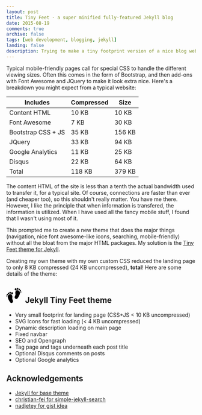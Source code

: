 ```yaml
---
layout: post
title: Tiny Feet - a super minified fully-featured Jekyll blog
date: 2015-08-19
comments: true
archive: false
tags: [web development, blogging, jekyll]
landing: false
description: Trying to make a tiny footprint version of a nice blog website
---
```


Typical mobile-friendly pages call for special CSS to handle the different viewing sizes. Often this comes in the form of Bootstrap, and then add-ons with Font Awesome and JQuery to make it look extra nice. Here's a breakdown you might expect from a typical website:

Includes | Compressed | Size
--- | --- | ---
Content HTML | 10 KB | 10 KB
Font Awesome | 7 KB | 30 KB
Bootstrap CSS + JS | 35 KB | 156 KB
JQuery | 33 KB | 94 KB
Google Analytics | 11 KB | 25 KB
Disqus | 22 KB | 64 KB
Total | 118 KB | 379 KB

The content HTML of the site is less than a tenth the actual bandwidth used to transfer it, for a typical site. Of course, connections are faster than ever (and cheaper too), so this shouldn't really matter. You have me there. However, I like the principle that when information is transfered, the information is utilized. When I have used all the fancy mobile stuff, I found that I wasn't using most of it.

This prompted me to create a new theme that does the major things (navigation, nice font awesome-like icons, searching, mobile-friendly) without all the bloat from the major HTML packages. My solution is the [Tiny Feet theme for Jekyll](https://github.com/schollz/jekyll-tinyfeet).

Creating my own theme with my own custom CSS reduced the landing page to only 8 KB compressed (24 KB uncompressed), **total**! Here are some details of the theme:

<h2><svg version="1.2" baseProfile="tiny" id="Capa_1" xmlns="http://www.w3.org/2000/svg" xmlns:xlink="http://www.w3.org/1999/xlink"
	 x="0px" y="0px" width="40px" height="40px" viewBox="-19.9 821.4 40 40" xml:space="preserve">
<g>
	<path fill="#010002" d="M11.1,827.9c-2.9-1-5.8,0.9-6.7,3.7c-1,3.1,0.6,7-0.1,8.9c-1,2.7-3.9,6.8,0.1,9.6c3.6,2.5,6.3-1.5,8.2-5
		c1.5-2.7,3-5.5,3.6-8.4C16.6,834.4,16.8,829.9,11.1,827.9z"/>
	<path fill="#010002" d="M5.6,828.1c1.4,0,1.9-1.3,1.9-2.8c0-1.6-1.1-2.8-2.5-2.8c-1.4,0-2.5,1.3-2.5,2.8
		C2.4,826.8,4.2,828.1,5.6,828.1z"/>
	<path fill="#010002" d="M10.1,826.9c1.2,0,2.1-1.9,2.1-3.4c0-1.5-0.9-2.1-2.1-2.1c-1.2,0-2.1,0.6-2.1,2.1
		C8,825,8.9,826.9,10.1,826.9z"/>
	<path fill="#010002" d="M16,826.7c0.7-0.9,0.3-1.9-0.4-2.6c-0.7-0.7-1.6-0.9-2.2,0c-0.7,0.9-0.9,2.7-0.1,3.4
		C13.9,828.3,15.3,827.7,16,826.7z"/>
	<path fill="#010002" d="M18.5,827.4c-0.6-0.8-1.3-1.1-2.1-0.3c-0.7,0.8-1.1,2.3-0.5,3.1c0.6,0.8,2,0.4,2.7-0.3
		C19.3,829.1,19.1,828.2,18.5,827.4z"/>
	<path fill="#010002" d="M20,831.9c-0.2-0.8-0.7-1.3-1.4-1c-0.7,0.3-1.5,1.3-1.2,2c0.2,0.8,1.3,1.1,2,0.8
		C20.1,833.4,20.2,832.7,20,831.9z"/>
	<path fill="#010002" d="M-4.1,842.2c-1-2.8-3.8-4.7-6.7-3.7c-5.7,1.9-5.5,6.5-5,8.8c0.6,2.9,2.1,5.7,3.6,8.4c1.9,3.6,4.5,7.6,8.2,5
		c3.9-2.7,1.1-6.9,0.1-9.6C-4.8,849.2-3.1,845.2-4.1,842.2z"/>
	<path fill="#010002" d="M-4.6,833c-1.4,0-2.5,1.3-2.5,2.8s0.5,2.8,1.9,2.8c1.4,0,3.2-1.3,3.2-2.8C-2.1,834.2-3.2,833-4.6,833z"/>
	<path fill="#010002" d="M-9.8,837.4c1.2,0,2.1-1.9,2.1-3.4c0-1.5-0.9-2.1-2.1-2.1c-1.2,0-2.1,0.6-2.1,2.1
		C-11.9,835.5-11,837.4-9.8,837.4z"/>
	<path fill="#010002" d="M-12.9,838.1c0.7-0.7,0.5-2.4-0.1-3.4c-0.7-0.9-1.5-0.7-2.2,0c-0.7,0.7-1.1,1.6-0.4,2.6
		C-15.1,838.2-13.7,838.8-12.9,838.1z"/>
	<path fill="#010002" d="M-16.2,837.6c-0.7-0.8-1.5-0.4-2.1,0.3c-0.6,0.8-0.8,1.7-0.1,2.4c0.7,0.8,2.1,1.1,2.7,0.3
		C-15.1,840-15.5,838.4-16.2,837.6z"/>
	<path fill="#010002" d="M-18.4,841.4c-0.7-0.3-1.2,0.2-1.4,1c-0.2,0.8-0.1,1.5,0.6,1.8c0.7,0.3,1.8,0,2-0.8
		C-16.9,842.7-17.6,841.7-18.4,841.4z"/>
</g>
</svg>&nbsp; Jekyll Tiny Feet theme</h2>

- Very small footprint for landing page (CSS+JS < 10 KB uncompressed)
- SVG Icons for fast loading (< 4 KB uncompressed)
- Dynamic description loading on main page
- Fixed navbar
- SEO and Opengraph
- Tag page and tags underneath each post title
- Optional Disqus comments on posts
- Optional Google analytics


## Acknowledgements

- [Jekyll for base theme](https://github.com/jglovier/jekyll-new)
- [christian-fei for simple-jekyll-search](https://github.com/christian-fei/Simple-Jekyll-Search)
- [nadjetey for gist idea](https://github.com/nadjetey/wangana)

